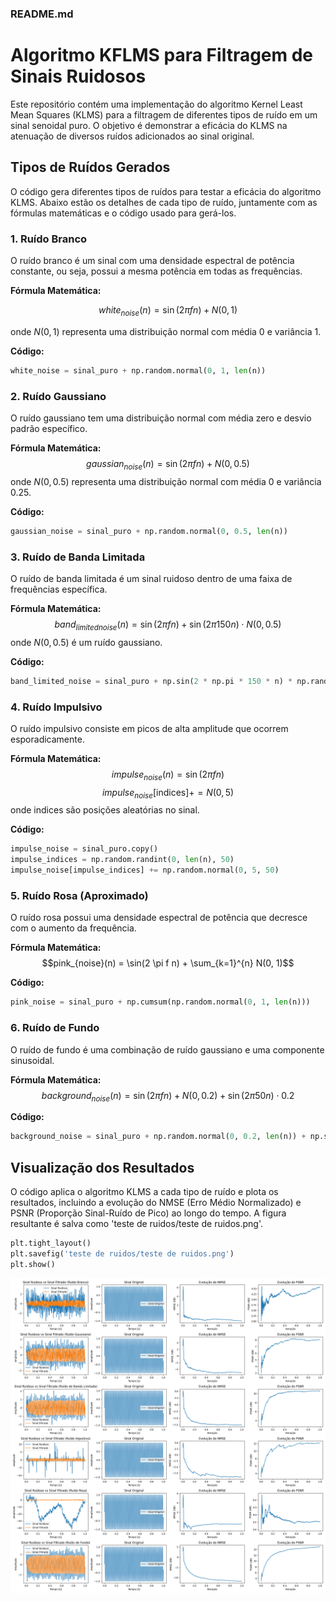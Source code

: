 ### README.md

# Algoritmo KFLMS para Filtragem de Sinais Ruidosos

Este repositório contém uma implementação do algoritmo Kernel Least Mean Squares (KLMS) para a filtragem de diferentes tipos de ruído em um sinal senoidal puro. O objetivo é demonstrar a eficácia do KLMS na atenuação de diversos ruídos adicionados ao sinal original.

## Tipos de Ruídos Gerados

O código gera diferentes tipos de ruídos para testar a eficácia do algoritmo KLMS. Abaixo estão os detalhes de cada tipo de ruído, juntamente com as fórmulas matemáticas e o código usado para gerá-los.

### 1. Ruído Branco
O ruído branco é um sinal com uma densidade espectral de potência constante, ou seja, possui a mesma potência em todas as frequências.

**Fórmula Matemática:**

$$white_{noise}(n) = \sin(2 \pi f n) + N(0, 1)$$

onde $N(0, 1)$ representa uma distribuição normal com média 0 e variância 1.

**Código:**
```python
white_noise = sinal_puro + np.random.normal(0, 1, len(n))
```

### 2. Ruído Gaussiano
O ruído gaussiano tem uma distribuição normal com média zero e desvio padrão específico.

**Fórmula Matemática:**
$$gaussian_{noise}(n) = \sin(2 \pi f n) + N(0, 0.5)$$
onde $N(0, 0.5)$ representa uma distribuição normal com média 0 e variância 0.25.

**Código:**
```python
gaussian_noise = sinal_puro + np.random.normal(0, 0.5, len(n))
```

### 3. Ruído de Banda Limitada
O ruído de banda limitada é um sinal ruidoso dentro de uma faixa de frequências específica.

**Fórmula Matemática:**
$$band_{limited noise}(n) = \sin(2 \pi f n) + \sin(2 \pi 150 n) \cdot N(0, 0.5)$$
onde $N(0, 0.5)$ é um ruído gaussiano.

**Código:**
```python
band_limited_noise = sinal_puro + np.sin(2 * np.pi * 150 * n) * np.random.normal(0, 0.5, len(n))
```

### 4. Ruído Impulsivo
O ruído impulsivo consiste em picos de alta amplitude que ocorrem esporadicamente.

**Fórmula Matemática:**
$$impulse_{noise}(n) = \sin(2 \pi f n)$$
$$impulse_{noise}[\text{indices}] += N(0, 5)$$
onde $\text{indices}$ são posições aleatórias no sinal.

**Código:**
```python
impulse_noise = sinal_puro.copy()
impulse_indices = np.random.randint(0, len(n), 50)
impulse_noise[impulse_indices] += np.random.normal(0, 5, 50)
```

### 5. Ruído Rosa (Aproximado)
O ruído rosa possui uma densidade espectral de potência que decresce com o aumento da frequência.

**Fórmula Matemática:**
$$pink_{noise}(n) = \sin(2 \pi f n) + \sum_{k=1}^{n} N(0, 1)$$

**Código:**
```python
pink_noise = sinal_puro + np.cumsum(np.random.normal(0, 1, len(n)))
```

### 6. Ruído de Fundo
O ruído de fundo é uma combinação de ruído gaussiano e uma componente sinusoidal.

**Fórmula Matemática:**
$$background_{noise}(n) = \sin(2 \pi f n) + N(0, 0.2) + \sin(2 \pi 50 n) \cdot 0.2$$

**Código:**
```python
background_noise = sinal_puro + np.random.normal(0, 0.2, len(n)) + np.sin(2 * np.pi * 50 * n) * 0.2
```

## Visualização dos Resultados

O código aplica o algoritmo KLMS a cada tipo de ruído e plota os resultados, incluindo a evolução do NMSE (Erro Médio Normalizado) e PSNR (Proporção Sinal-Ruído de Pico) ao longo do tempo. A figura resultante é salva como 'teste de ruidos/teste de ruidos.png'.

```python
plt.tight_layout()
plt.savefig('teste de ruidos/teste de ruidos.png')
plt.show()
```

![Resultados](teste%20de%20ruidos.png)